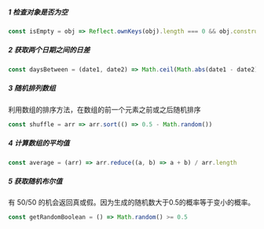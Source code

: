 ##### 1 检查对象是否为空

```javascript
const isEmpty = obj => Reflect.ownKeys(obj).length === 0 && obj.constructor === Object
```

##### 2 获取两个日期之间的日差

```javascript
const daysBetween = (date1, date2) => Math.ceil(Math.abs(date1 - date2) / (1000 * 60 * 60 * 24))
```

##### 3 随机排列数组

利用数组的排序方法，在数组的前一个元素之前或之后随机排序

```javascript
const shuffle = arr => arr.sort(() => 0.5 - Math.random())
```

##### 4 计算数组的平均值

```javascript
const average = (arr) => arr.reduce((a, b) => a + b) / arr.length
```

##### 5 获取随机布尔值

有 50/50 的机会返回真或假。因为生成的随机数大于0.5的概率等于变小的概率。

```javascript
const getRandomBoolean = () => Math.random() >= 0.5
```

